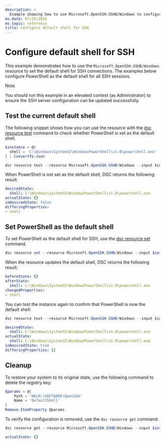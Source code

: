 ```yaml
---
description: >
  Example showing how to use Microsoft.OpenSSH.SSHD/Windows to configure the default shell for SSH sessions.
ms.date: 07/15/2025
ms.topic: reference
title: Configure default shell for SSH
---
```


# Configure default shell for SSH

This example demonstrates how to use the `Microsoft.OpenSSH.SSHD/Windows` resource to
set the default shell for SSH connections. The examples below configure PowerShell
as the default shell for all SSH sessions.

> [!NOTE]
> You should run this example in an elevated context (as Administrator) to
> ensure the SSH server configuration can be updated successfully.

## Test the current default shell

The following snippet shows how you can use the resource with the [dsc resource test][00] command to check whether PowerShell is set as the default shell.

```powershell
$instance = @{
  shell = 'C:\Windows\System32\WindowsPowerShell\v1.0\powershell.exe'
} | ConvertTo-Json

dsc resource test --resource Microsoft.OpenSSH.SSHD/Windows --input $instance
```

When PowerShell is not set as the default shell, DSC returns the following result:

```yaml
desiredState:       
  shell: C:\Windows\System32\WindowsPowerShell\v1.0\powershell.exe
actualState: {}
inDesiredState: false
differingProperties:
- shell
```

## Set PowerShell as the default shell

To set PowerShell as the default shell for SSH, use the [dsc resource set][01] command.

```powershell
dsc resource set --resource Microsoft.OpenSSH.SSHD/Windows --input $instance
```

When the resource updates the default shell, DSC returns the following result:

```yaml
beforeState: {}
afterState:
  shell: C:\Windows\System32\WindowsPowerShell\v1.0\powershell.exe
changedProperties:
- shell
```

You can test the instance again to confirm that PowerShell is now the default shell:

```powershell
dsc resource test --resource Microsoft.OpenSSH.SSHD/Windows --input $instance
```

```yaml
desiredState:
  shell: C:\Windows\System32\WindowsPowerShell\v1.0\powershell.exe
actualState:
  shell: C:\Windows\System32\WindowsPowerShell\v1.0\powershell.exe
inDesiredState: true
differingProperties: []
```

## Cleanup

To restore your system to its original state, use the following command to delete the registry key:

```powershell
$params = @{
    Path = 'HKLM:\SOFTWARE\OpenSSH'
    Name = 'DefaultShell'
}
Remove-ItemProperty @params
```

To verify the configuration is removed, use the `dsc resource get` command:

```powershell
dsc resource get --resource Microsoft.OpenSSH.SSHD/Windows --input $instance
```

```yaml
actualState: {}
```

<!-- Link reference definitions -->
[00]: ../../../../../cli/resource/test.md
[01]: ../../../../../cli/resource/set.md
